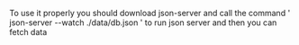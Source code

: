 To use it properly you should download json-server and call the command 
' json-server --watch ./data/db.json '
to run json server and then you can fetch data